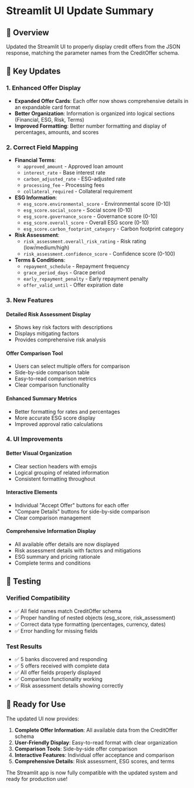 # Streamlit UI Update Summary

## 🎯 Overview
Updated the Streamlit UI to properly display credit offers from the JSON response, matching the parameter names from the CreditOffer schema.

## 🔧 Key Updates

### 1. **Enhanced Offer Display**
- **Expanded Offer Cards**: Each offer now shows comprehensive details in an expandable card format
- **Better Organization**: Information is organized into logical sections (Financial, ESG, Risk, Terms)
- **Improved Formatting**: Better number formatting and display of percentages, amounts, and scores

### 2. **Correct Field Mapping**
- **Financial Terms**: 
  - `approved_amount` - Approved loan amount
  - `interest_rate` - Base interest rate
  - `carbon_adjusted_rate` - ESG-adjusted rate
  - `processing_fee` - Processing fees
  - `collateral_required` - Collateral requirement
- **ESG Information**:
  - `esg_score.environmental_score` - Environmental score (0-10)
  - `esg_score.social_score` - Social score (0-10)
  - `esg_score.governance_score` - Governance score (0-10)
  - `esg_score.overall_score` - Overall ESG score (0-10)
  - `esg_score.carbon_footprint_category` - Carbon footprint category
- **Risk Assessment**:
  - `risk_assessment.overall_risk_rating` - Risk rating (low/medium/high)
  - `risk_assessment.confidence_score` - Confidence score (0-100)
- **Terms & Conditions**:
  - `repayment_schedule` - Repayment frequency
  - `grace_period_days` - Grace period
  - `early_repayment_penalty` - Early repayment penalty
  - `offer_valid_until` - Offer expiration date

### 3. **New Features**

#### **Detailed Risk Assessment Display**
- Shows key risk factors with descriptions
- Displays mitigating factors
- Provides comprehensive risk analysis

#### **Offer Comparison Tool**
- Users can select multiple offers for comparison
- Side-by-side comparison table
- Easy-to-read comparison metrics
- Clear comparison functionality

#### **Enhanced Summary Metrics**
- Better formatting for rates and percentages
- More accurate ESG score display
- Improved approval ratio calculations

### 4. **UI Improvements**

#### **Better Visual Organization**
- Clear section headers with emojis
- Logical grouping of related information
- Consistent formatting throughout

#### **Interactive Elements**
- Individual "Accept Offer" buttons for each offer
- "Compare Details" buttons for side-by-side comparison
- Clear comparison management

#### **Comprehensive Information Display**
- All available offer details are now displayed
- Risk assessment details with factors and mitigations
- ESG summary and pricing rationale
- Complete terms and conditions

## 🧪 Testing

### **Verified Compatibility**
- ✅ All field names match CreditOffer schema
- ✅ Proper handling of nested objects (esg_score, risk_assessment)
- ✅ Correct data type formatting (percentages, currency, dates)
- ✅ Error handling for missing fields

### **Test Results**
- ✅ 5 banks discovered and responding
- ✅ 5 offers received with complete data
- ✅ All offer fields properly displayed
- ✅ Comparison functionality working
- ✅ Risk assessment details showing correctly

## 🚀 Ready for Use

The updated UI now provides:
1. **Complete Offer Information**: All available data from the CreditOffer schema
2. **User-Friendly Display**: Easy-to-read format with clear organization
3. **Comparison Tools**: Side-by-side offer comparison
4. **Interactive Features**: Individual offer acceptance and comparison
5. **Comprehensive Details**: Risk assessment, ESG scores, and terms

The Streamlit app is now fully compatible with the updated system and ready for production use!
